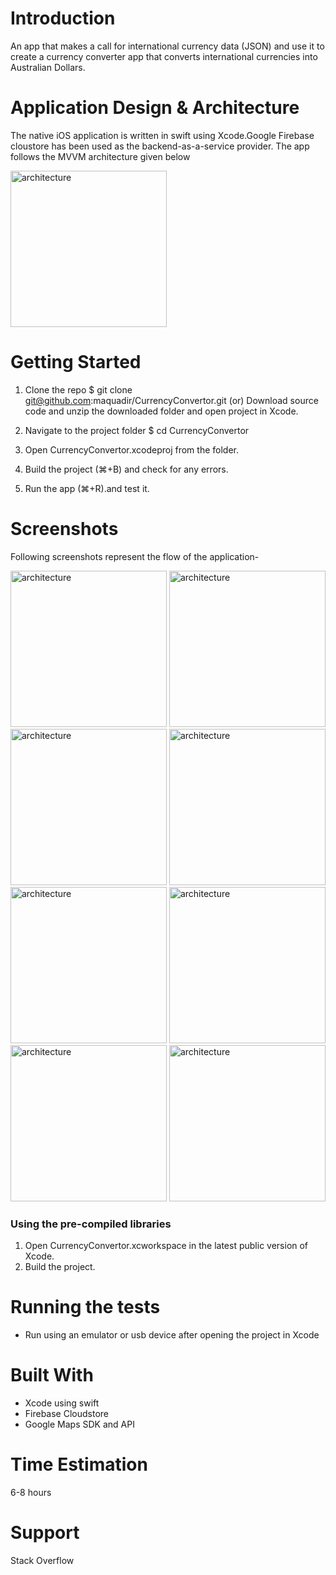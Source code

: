 # Introduction
An app that makes a call for international currency data (JSON) and use it to create a currency converter app that converts international currencies into Australian Dollars.

# Application Design & Architecture
The native iOS application is written in swift using Xcode.Google Firebase cloustore has been used as the backend-as-a-service provider. The app follows the MVVM architecture given below

<img width="250" alt="architecture" src="https://user-images.githubusercontent.com/19331629/71114370-b8ed9880-2223-11ea-9ac1-2c2273949c47.png">


# Getting Started
1. Clone the repo
$ git clone git@github.com:maquadir/CurrencyConvertor.git (or) Download source code and unzip the downloaded folder and open project in Xcode.

2. Navigate to the project folder
$ cd CurrencyConvertor

3. Open CurrencyConvertor.xcodeproj from the folder.

4. Build the project (⌘+B) and check for any errors.

5. Run the app (⌘+R).and test it.

# Screenshots
Following screenshots represent the flow of the application-

<img width="250" alt="architecture" src="https://user-images.githubusercontent.com/19331629/70877138-65573100-2010-11ea-98db-c0cc4e9030d7.png"> <img width="250" alt="architecture" src="https://user-images.githubusercontent.com/19331629/70877205-ab13f980-2010-11ea-8cd1-aa7b8b892086.png"> <img width="250" alt="architecture" src="https://user-images.githubusercontent.com/19331629/70877216-b9faac00-2010-11ea-8917-bab87c5a2997.png"> <img width="250" alt="architecture" src="https://user-images.githubusercontent.com/19331629/70877250-df87b580-2010-11ea-8972-8af69d495be8.png"> <img width="250" alt="architecture" src="https://user-images.githubusercontent.com/19331629/70877282-f62e0c80-2010-11ea-8669-990c6fbb5ad4.png"> <img width="250" alt="architecture" src="https://user-images.githubusercontent.com/19331629/70877302-0cd46380-2011-11ea-8877-bc1380c28d21.png"> <img width="250" alt="architecture" src="https://user-images.githubusercontent.com/19331629/70877331-207fca00-2011-11ea-9869-99e4a10282c1.png"> <img width="250" alt="architecture" src="https://user-images.githubusercontent.com/19331629/70877377-50c76880-2011-11ea-93b2-6e5b086c4fda.png">

### Using the pre-compiled libraries
1. Open CurrencyConvertor.xcworkspace in the latest public version of Xcode.
2. Build the project.

# Running the tests
- Run using an emulator or usb device after opening the project in Xcode


# Built With
- Xcode using swift
- Firebase Cloudstore
- Google Maps SDK and API

# Time Estimation
6-8 hours

# Support
Stack Overflow


